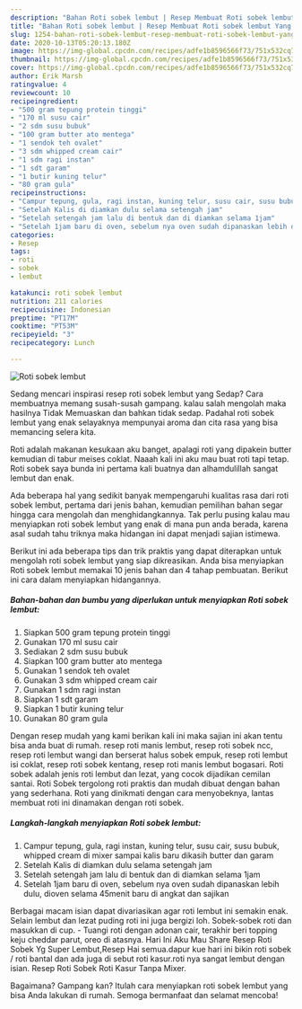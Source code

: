 ```yaml
---
description: "Bahan Roti sobek lembut | Resep Membuat Roti sobek lembut Yang Mudah Dan Praktis"
title: "Bahan Roti sobek lembut | Resep Membuat Roti sobek lembut Yang Mudah Dan Praktis"
slug: 1254-bahan-roti-sobek-lembut-resep-membuat-roti-sobek-lembut-yang-mudah-dan-praktis
date: 2020-10-13T05:20:13.180Z
image: https://img-global.cpcdn.com/recipes/adfe1b8596566f73/751x532cq70/roti-sobek-lembut-foto-resep-utama.jpg
thumbnail: https://img-global.cpcdn.com/recipes/adfe1b8596566f73/751x532cq70/roti-sobek-lembut-foto-resep-utama.jpg
cover: https://img-global.cpcdn.com/recipes/adfe1b8596566f73/751x532cq70/roti-sobek-lembut-foto-resep-utama.jpg
author: Erik Marsh
ratingvalue: 4
reviewcount: 10
recipeingredient:
- "500 gram tepung protein tinggi"
- "170 ml susu cair"
- "2 sdm susu bubuk"
- "100 gram butter ato mentega"
- "1 sendok teh ovalet"
- "3 sdm whipped cream cair"
- "1 sdm ragi instan"
- "1 sdt garam"
- "1 butir kuning telur"
- "80 gram gula"
recipeinstructions:
- "Campur tepung, gula, ragi instan, kuning telur, susu cair, susu bubuk, whipped cream di mixer sampai kalis baru dikasih butter dan garam"
- "Setelah Kalis di diamkan dulu selama setengah jam"
- "Setelah setengah jam lalu di bentuk dan di diamkan selama 1jam"
- "Setelah 1jam baru di oven, sebelum nya oven sudah dipanaskan lebih dulu, dioven selama 45menit baru di angkat dan sajikan"
categories:
- Resep
tags:
- roti
- sobek
- lembut

katakunci: roti sobek lembut 
nutrition: 211 calories
recipecuisine: Indonesian
preptime: "PT17M"
cooktime: "PT53M"
recipeyield: "3"
recipecategory: Lunch

---
```



![Roti sobek lembut](https://img-global.cpcdn.com/recipes/adfe1b8596566f73/751x532cq70/roti-sobek-lembut-foto-resep-utama.jpg)

Sedang mencari inspirasi resep roti sobek lembut yang Sedap? Cara membuatnya memang susah-susah gampang. kalau salah mengolah maka hasilnya Tidak Memuaskan dan bahkan tidak sedap. Padahal roti sobek lembut yang enak selayaknya mempunyai aroma dan cita rasa yang bisa memancing selera kita.

Roti adalah makanan kesukaan aku banget, apalagi roti yang dipakein butter kemudian di tabur meises coklat. Naaah kali ini aku mau buat roti tapi tetap. Roti sobek saya bunda ini pertama kali buatnya dan alhamdulillah sangat lembut dan enak.

Ada beberapa hal yang sedikit banyak mempengaruhi kualitas rasa dari roti sobek lembut, pertama dari jenis bahan, kemudian pemilihan bahan segar hingga cara mengolah dan menghidangkannya. Tak perlu pusing kalau mau menyiapkan roti sobek lembut yang enak di mana pun anda berada, karena asal sudah tahu triknya maka hidangan ini dapat menjadi sajian istimewa.


Berikut ini ada beberapa tips dan trik praktis yang dapat diterapkan untuk mengolah roti sobek lembut yang siap dikreasikan. Anda bisa menyiapkan Roti sobek lembut memakai 10 jenis bahan dan 4 tahap pembuatan. Berikut ini cara dalam menyiapkan hidangannya.

<!--inarticleads1-->

##### Bahan-bahan dan bumbu yang diperlukan untuk menyiapkan Roti sobek lembut:

1. Siapkan 500 gram tepung protein tinggi
1. Gunakan 170 ml susu cair
1. Sediakan 2 sdm susu bubuk
1. Siapkan 100 gram butter ato mentega
1. Gunakan 1 sendok teh ovalet
1. Gunakan 3 sdm whipped cream cair
1. Gunakan 1 sdm ragi instan
1. Siapkan 1 sdt garam
1. Siapkan 1 butir kuning telur
1. Gunakan 80 gram gula


Dengan resep mudah yang kami berikan kali ini maka sajian ini akan tentu bisa anda buat di rumah. resep roti manis lembut, resep roti sobek ncc, resep roti lembut wangi dan berserat halus sobek empuk, resep roti lembut isi coklat, resep roti sobek kentang, resep roti manis lembut bogasari. Roti sobek adalah jenis roti lembut dan lezat, yang cocok dijadikan cemilan santai. Roti Sobek tergolong roti praktis dan mudah dibuat dengan bahan yang sederhana. Roti yang dinikmati dengan cara menyobeknya, lantas membuat roti ini dinamakan dengan roti sobek. 

<!--inarticleads2-->

##### Langkah-langkah menyiapkan Roti sobek lembut:

1. Campur tepung, gula, ragi instan, kuning telur, susu cair, susu bubuk, whipped cream di mixer sampai kalis baru dikasih butter dan garam
1. Setelah Kalis di diamkan dulu selama setengah jam
1. Setelah setengah jam lalu di bentuk dan di diamkan selama 1jam
1. Setelah 1jam baru di oven, sebelum nya oven sudah dipanaskan lebih dulu, dioven selama 45menit baru di angkat dan sajikan


Berbagai macam isian dapat divariasikan agar roti lembut ini semakin enak. Selain lembut dan lezat puding roti ini juga bergizi loh. Sobek-sobek roti dan masukkan di cup. - Tuangi roti dengan adonan cair, terakhir beri topping keju cheddar parut, oreo di atasnya. Hari Ini Aku Mau Share Resep Roti Sobek Yg Super Lembut,Resep Hai semua.dapur kue hari ini bikin roti sobek / roti bantal dan ada juga di sebut roti kasur.roti nya sangat lembut dengan isian. Resep Roti Sobek Roti Kasur Tanpa Mixer. 

Bagaimana? Gampang kan? Itulah cara menyiapkan roti sobek lembut yang bisa Anda lakukan di rumah. Semoga bermanfaat dan selamat mencoba!

